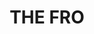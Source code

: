 ---
pid: PT336
title: THE FRO
location_transcription: Center City
zipcode: '19142'
outside_phl: 
neighborhood: Elmwood,Southwest Philadelphia
age: '17'
age_range: 13-19
instagram: 
image_file_name: PT_336.jpg
proposal_transcription: 
topic: African Americans,Culture,Women,Race Ethnicity
topic_summary: 0, 0, 0, 0
type: Other No Form
keywords_other: 
credit: 
image_labels: A woman of color with a afro smiling.
twitter: 
facebook: 
permalink: "/monuments/pt336/"
layout: item-page
---